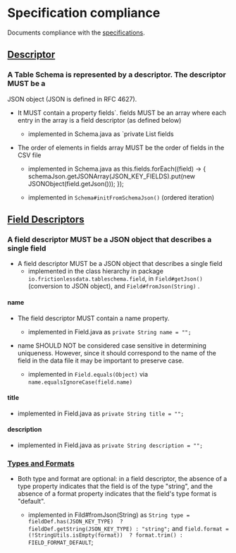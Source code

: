 # Specification compliance

Documents compliance with the [specifications](https://frictionlessdata.io/specs/table-schema/). 

## [Descriptor](https://github.com/frictionlessdata/specs/blob/master/specs/table-schema.md#descriptor)

### A Table Schema is represented by a descriptor. The descriptor MUST be a 
JSON object (JSON is defined in RFC 4627).

- It MUST contain a property fields`. fields MUST be an array where each entry 
in the array is a field descriptor (as defined below)
    - implemented in Schema.java as `private List<Field> fields
    
- The order of elements in fields array MUST be the order of fields in the CSV file
    - implemented in Schema.java as 
        this.fields.forEach((field) -> {
            schemaJson.getJSONArray(JSON_KEY_FIELDS).put(new JSONObject(field.getJson()));
        });    
        
    - implemented in `Schema#initFromSchemaJson()` (ordered iteration)   
    
    
## [Field Descriptors](https://github.com/frictionlessdata/specs/blob/master/specs/table-schema.md#field-descriptors)

### A field descriptor MUST be a JSON object that describes a single field

- A field descriptor MUST be a JSON object that describes a single field
    - implemented in the class hierarchy in package `io.frictionlessdata.tableschema.field`, in `Field#getJson()` 
    (conversion to JSON object), and `Field#fromJson(String)` .
    
#### name    
- The field descriptor MUST contain a name property.
    - implemented in Field.java as `private String name = "";`
    
- name SHOULD NOT be considered case sensitive in determining uniqueness. However, since it should correspond
 to the name of the field in the data file it may be important to preserve case.     
    - implemented in `Field.equals(Object)` via `name.equalsIgnoreCase(field.name)`
    
#### title
- implemented in Field.java as `private String title = "";`

#### description
- implemented in Field.java as `private String description = "";`

### [Types and Formats](https://github.com/frictionlessdata/specs/blob/master/specs/table-schema.md#types-and-formats)
- Both type and format are optional: in a field descriptor, the absence of a type property indicates that the field 
    is of the type "string", and the absence of a format property indicates that the field's type format is "default".
    
    - implemented in Fild#fromJson(String) as `String type = fieldDef.has(JSON_KEY_TYPE) 
    ? fieldDef.getString(JSON_KEY_TYPE) : "string";` and `field.format = (!StringUtils.isEmpty(format)) 
    ? format.trim() : FIELD_FORMAT_DEFAULT`;
     
